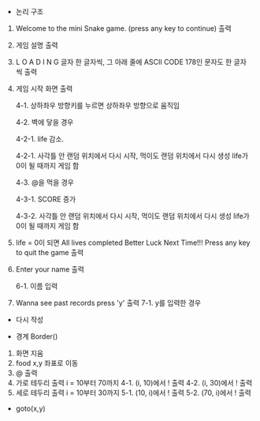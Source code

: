 - 논리 구조

1. Welcome to the mini Snake game. (press any key to continue) 출력
2. 게임 설명 출력
3. L O A D I N G 글자 한 글자씩, 그 아래 줄에 ASCII CODE 178인 문자도 한 글자씩 출력
4. 게임 시작 화면 출력

   4-1. 상하좌우 방향키를 누르면 상하좌우 방향으로 움직임

   4-2. 벽에 닿을 경우

   4-2-1. life 감소.

   4-2-1. 사각틀 안 랜덤 위치에서 다시 시작, 먹이도 랜덤 위치에서 다시 생성 life가 0이 될 때까지 게임 함
   
   4-3. @을 먹을 경우

   4-3-1. SCORE 증가

   4-3-2. 사각틀 안 랜덤 위치에서 다시 시작, 먹이도 랜덤 위치에서 다시 생성 life가 0이 될 때까지 게임 함

5. life = 0이 되면 All lives completed Better Luck Next Time!!! Press any key to quit the game 출력

6. Enter your name 출력

   6-1. 이름 입력

7. Wanna see past records press 'y' 출력
   7-1. y를 입력한 경우



- 다시 작성

- 경계 Border()

1. 화면 지움
2. food x,y 좌표로 이동
3. @ 출력
4. 가로 테두리 출력 i = 10부터 70까지
   4-1. (i, 10)에서 ! 출력
   4-2. (i, 30)에서 ! 출력
5. 세로 테두리 출력 i = 10부터 30까지
   5-1. (10, i)에서 ! 출력
   5-2. (70, i)에서 ! 출력

- goto(x,y)
  
